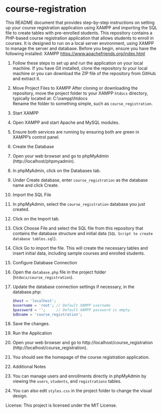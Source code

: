 # course-registration
This README document that provides step-by-step instructions on setting up your course registration application using XAMPP and importing the SQL file to create tables with pre-enrolled students.
This repository contains a PHP-based course registration application that allows students to enroll in courses. It is designed to run on a local server environment, using XAMPP to manage the server and database.
Before you begin, ensure you have the following installed: XAMPP https://www.apachefriends.org/index.html 

1. Follow these steps to set up and run the application on your local machine.
If you have Git installed, clone the repository to your local machine or you can download the ZIP file of the repository from GitHub and extract it.

2. Move Project Files to XAMPP
After cloning or downloading the repository, move the project folder to your XAMPP `htdocs` directory, typically located at: C:\xampp\htdocs\
Rename the folder to something simple, such as `course_registration`.

3. Start XAMPP
1. Open XAMPP and start Apache and MySQL modules.
2. Ensure both services are running by ensuring both are green in XAMPP’s control panel.

4. Create the Database
1. Open your web browser and go to phpMyAdmin (http://localhost/phpmyadmin).
2. In phpMyAdmin, click on the Databases tab.
3. Under Create database, enter `course_registration` as the database name and click Create.

5. Import the SQL File
1. In phpMyAdmin, select the `course_registration` database you just created.
2. Click on the Import tab.
3. Click Choose File and select the SQL file from this repository that contains the database structure and initial data (`SQL Script to create database tables.sql`).
4. Click Go to import the file. This will create the necessary tables and insert initial data, including sample courses and enrolled students.

6. Configure Database Connection
1. Open the `database.php` file in the project folder (`htdocs/course_registration`).
2. Update the database connection settings if necessary, in the database.php:
    ```php
    $host = 'localhost';
    $username = 'root'; // Default XAMPP username
    $password = '';     // Default XAMPP password is empty
    $dbname = 'course_registration';
    ```
3. Save the changes.

7. Run the Application
1. Open your web browser and go to http://localhost/course_registration (http://localhost/course_registration).

2. You should see the homepage of the course registration application.

8. Additional Notes
1.	You can manage users and enrollments directly in phpMyAdmin by viewing the `users`, `students`, and `registrations` tables.
2.	You can also edit `styles.css` in the project folder to change the visual design.

License: This project is licensed under the MIT License. 

